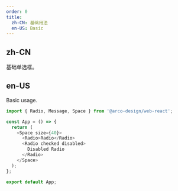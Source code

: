 ```yaml
---
order: 0
title:
  zh-CN: 基础用法
  en-US: Basic
---
```


## zh-CN

基础单选框。

## en-US

Basic usage.

```js
import { Radio, Message, Space } from '@arco-design/web-react';

const App = () => {
  return (
    <Space size={40}>
      <Radio>Radio</Radio>
      <Radio checked disabled>
        Disabled Radio
      </Radio>
    </Space>
  );
};

export default App;
```
